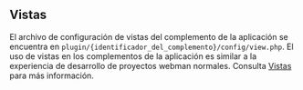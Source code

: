 ## Vistas

El archivo de configuración de vistas del complemento de la aplicación se encuentra en `plugin/{identificador_del_complemento}/config/view.php`. 
El uso de vistas en los complementos de la aplicación es similar a la experiencia de desarrollo de proyectos webman normales. Consulta [Vistas](../view.md) para más información.
